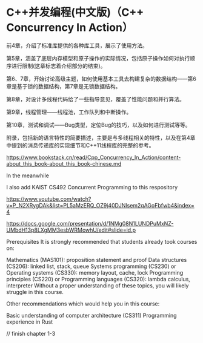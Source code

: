 # C++并发编程(中文版)（C++ Concurrency In Action）

前4章，介绍了标准库提供的各种库工具，展示了使用方法。

第5章，涵盖了底层内存模型和原子操作的实际情况，包括原子操作如何对执行顺序进行限制(这章标志着介绍部分的结束)。

第6、7章，开始讨论高级主题，如何使用基本工具去构建复杂的数据结构——第6章是基于锁的数据结构，第7章是无锁数据结构。

第8章，对设计多线程代码给了一些指导意见，覆盖了性能问题和并行算法。

第9章，线程管理——线程池，工作队列和中断操作。

第10章，测试和调试——Bug类型，定位Bug的技巧，以及如何进行测试等等。

附录，包括新的语言特性的简要描述，主要是与多线程相关的特性，以及在第4章中提到的消息传递库的实现细节和C++11线程库的完整的参考。

https://www.bookstack.cn/read/Cpp_Concurrency_In_Action/content-about_this_book-about_this_book-chinese.md

In the meanwhile

I also add KAIST CS492 Concurrent Programming to this respository

https://www.youtube.com/watch?v=P_N2XRygDAk&list=PL5aMzERQ_OZ9j40DJNlsem2qAGoFbfwb4&index=4

https://docs.google.com/presentation/d/1NMg08N1LUNDPuMxNZ-UMbdH13p8LXgMM3esbWRMowhU/edit#slide=id.p


Prerequisites
It is strongly recommended that students already took courses on:

Mathematics (MAS101): proposition statement and proof
Data structures (CS206): linked list, stack, queue
Systems programming (CS230) or Operating systems (CS330): memory layout, cache, lock
Programming principles (CS220) or Programming languages (CS320): lambda calculus, interpreter
Without a proper understanding of these topics, you will likely struggle in this course.

Other recommendations which would help you in this course:

Basic understanding of computer architecture (CS311)
Programming experience in Rust

// finish chapter 1-3 
